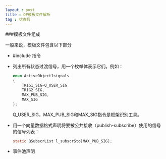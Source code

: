 ```yaml
---
layout : post
title : QP模板文件解析
tag : 状态机
---
```


###模板文件组成

一般来说，模板文件包含以下部分

* \#include 指令
* 列出所有状态过渡信号，用一个枚举体表示它们。例如：
  ~~~~~~~~~~~~~~~~~~~~ c
  enum ActiveObject1signals
  {
	  TRIG1_SIG=Q_USER_SIG
	  TRIG2_SIG,
	  MAX_PUB_SIG,
	  MAX_SIG
  };
  ~~~~~~~~~~~~~~~~~~~~
  Q_USER_SIG，MAX_PUB_SIG和MAX_SIG指令是框架识别工具。

* 用一个向量数据格式声明将要被公共接收（publish-subscribe）使用的信号的信号列表：
  ~~~~~~~~~~~~~~ c
  static QSubscrList l_subscrSto[MAX_PUB_SIG];
  ~~~~~~~~~~~~~~

* 事件池声明


